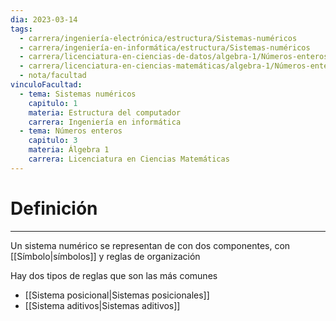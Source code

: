 ```yaml
---
dia: 2023-03-14
tags:
  - carrera/ingeniería-electrónica/estructura/Sistemas-numéricos
  - carrera/ingeniería-en-informática/estructura/Sistemas-numéricos
  - carrera/licenciatura-en-ciencias-de-datos/algebra-1/Números-enteros
  - carrera/licenciatura-en-ciencias-matemáticas/algebra-1/Números-enteros
  - nota/facultad
vinculoFacultad:
  - tema: Sistemas numéricos
    capitulo: 1
    materia: Estructura del computador
    carrera: Ingeniería en informática
  - tema: Números enteros
    capitulo: 3
    materia: Álgebra 1
    carrera: Licenciatura en Ciencias Matemáticas
---
```

# Definición
---
Un sistema numérico se representan de con dos componentes, con [[Símbolo|símbolos]] y reglas de organización

Hay dos tipos de reglas que son las más comunes
* [[Sistema posicional|Sistemas posicionales]]
* [[Sistema aditivos|Sistemas aditivos]]
